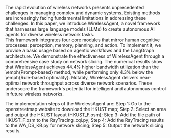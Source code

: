 The rapid evolution of wireless networks presents unprecedented challenges in managing complex and dynamic systems. Existing methods are increasingly facing fundamental limitations in addressing these challenges. In this paper, we introduce WirelessAgent, a novel framework that harnesses large language models (LLMs) to create autonomous AI agents for diverse wireless network tasks.  
This framework integrates four core modules that mirror human cognitive processes: perception, memory, planning, and action. To implement it, we provide a basic usage based on agentic workflows and the LangGraph architecture. We demonstrate the effectiveness of WirelessAgent through a comprehensive case study on network slicing. The numerical results show that WirelessAgent achieves $44.4\%$ higher bandwidth utilization than the \emph{Prompt-based} method, while performing only $4.3\%$ below the \emph{Rule-based optimality}. Notably, WirelessAgent delivers near-optimal network throughput across diverse network scenarios. 
These underscore the framework's potential for intelligent and autonomous control in future wireless networks.

The implementation steps of the WirelessAgent are:
Step 1: Go to the openstreetmap website to download the HKUST map;
Step 2: Select an area and output the HKUST layout (HKUST_F.osm);
Step 3: Add the file path of HKUST_F.osm to the RayTracing_cqi.py;
Step 4: Add the RayTracing results to the WA_DS_KB.py for network slicing;
Step 5: Output the network slicing results.

